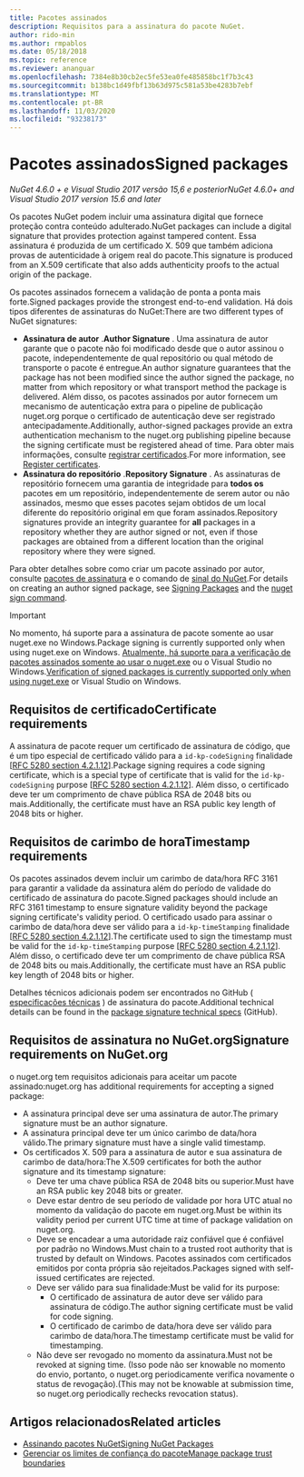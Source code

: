 ```yaml
---
title: Pacotes assinados
description: Requisitos para a assinatura do pacote NuGet.
author: rido-min
ms.author: rmpablos
ms.date: 05/18/2018
ms.topic: reference
ms.reviewer: ananguar
ms.openlocfilehash: 7384e8b30cb2ec5fe53ea0fe485858bc1f7b3c43
ms.sourcegitcommit: b138bc1d49fbf13b63d975c581a53be4283b7ebf
ms.translationtype: MT
ms.contentlocale: pt-BR
ms.lasthandoff: 11/03/2020
ms.locfileid: "93238173"
---
```

# <a name="signed-packages"></a><span data-ttu-id="2c694-103">Pacotes assinados</span><span class="sxs-lookup"><span data-stu-id="2c694-103">Signed packages</span></span>

<span data-ttu-id="2c694-104">*NuGet 4.6.0 + e Visual Studio 2017 versão 15,6 e posterior*</span><span class="sxs-lookup"><span data-stu-id="2c694-104">*NuGet 4.6.0+ and Visual Studio 2017 version 15.6 and later*</span></span>

<span data-ttu-id="2c694-105">Os pacotes NuGet podem incluir uma assinatura digital que fornece proteção contra conteúdo adulterado.</span><span class="sxs-lookup"><span data-stu-id="2c694-105">NuGet packages can include a digital signature that provides protection against tampered content.</span></span> <span data-ttu-id="2c694-106">Essa assinatura é produzida de um certificado X. 509 que também adiciona provas de autenticidade à origem real do pacote.</span><span class="sxs-lookup"><span data-stu-id="2c694-106">This signature is produced from an X.509 certificate that also adds authenticity proofs to the actual origin of the package.</span></span>

<span data-ttu-id="2c694-107">Os pacotes assinados fornecem a validação de ponta a ponta mais forte.</span><span class="sxs-lookup"><span data-stu-id="2c694-107">Signed packages provide the strongest end-to-end validation.</span></span> <span data-ttu-id="2c694-108">Há dois tipos diferentes de assinaturas do NuGet:</span><span class="sxs-lookup"><span data-stu-id="2c694-108">There are two different types of NuGet signatures:</span></span>
- <span data-ttu-id="2c694-109">**Assinatura de autor** .</span><span class="sxs-lookup"><span data-stu-id="2c694-109">**Author Signature** .</span></span> <span data-ttu-id="2c694-110">Uma assinatura de autor garante que o pacote não foi modificado desde que o autor assinou o pacote, independentemente de qual repositório ou qual método de transporte o pacote é entregue.</span><span class="sxs-lookup"><span data-stu-id="2c694-110">An author signature guarantees that the package has not been modified since the author signed the package, no matter from which repository or what transport method the package is delivered.</span></span> <span data-ttu-id="2c694-111">Além disso, os pacotes assinados por autor fornecem um mecanismo de autenticação extra para o pipeline de publicação nuget.org porque o certificado de autenticação deve ser registrado antecipadamente.</span><span class="sxs-lookup"><span data-stu-id="2c694-111">Additionally, author-signed packages provide an extra authentication mechanism to the nuget.org publishing pipeline because the signing certificate must be registered ahead of time.</span></span> <span data-ttu-id="2c694-112">Para obter mais informações, consulte [registrar certificados](#signature-requirements-on-nugetorg).</span><span class="sxs-lookup"><span data-stu-id="2c694-112">For more information, see [Register certificates](#signature-requirements-on-nugetorg).</span></span>
- <span data-ttu-id="2c694-113">**Assinatura do repositório** .</span><span class="sxs-lookup"><span data-stu-id="2c694-113">**Repository Signature** .</span></span> <span data-ttu-id="2c694-114">As assinaturas de repositório fornecem uma garantia de integridade para **todos os** pacotes em um repositório, independentemente de serem autor ou não assinados, mesmo que esses pacotes sejam obtidos de um local diferente do repositório original em que foram assinados.</span><span class="sxs-lookup"><span data-stu-id="2c694-114">Repository signatures provide an integrity guarantee for **all** packages in a repository whether they are author signed or not, even if those packages are obtained from a different location than the original repository where they were signed.</span></span>   

<span data-ttu-id="2c694-115">Para obter detalhes sobre como criar um pacote assinado por autor, consulte [pacotes de assinatura](../create-packages/Sign-a-package.md) e o comando de [sinal do NuGet](../reference/cli-reference/cli-ref-sign.md).</span><span class="sxs-lookup"><span data-stu-id="2c694-115">For details on creating an author signed package, see [Signing Packages](../create-packages/Sign-a-package.md) and the [nuget sign command](../reference/cli-reference/cli-ref-sign.md).</span></span>

> [!Important]
> <span data-ttu-id="2c694-116">No momento, há suporte para a assinatura de pacote somente ao usar nuget.exe no Windows.</span><span class="sxs-lookup"><span data-stu-id="2c694-116">Package signing is currently supported only when using nuget.exe on Windows.</span></span> <span data-ttu-id="2c694-117">[Atualmente, há suporte para a verificação de pacotes assinados somente ao usar o nuget.exe](../reference/cli-reference/cli-ref-verify.md) ou o Visual Studio no Windows.</span><span class="sxs-lookup"><span data-stu-id="2c694-117">[Verification of signed packages is currently supported only when using nuget.exe](../reference/cli-reference/cli-ref-verify.md) or Visual Studio on Windows.</span></span>

## <a name="certificate-requirements"></a><span data-ttu-id="2c694-118">Requisitos de certificado</span><span class="sxs-lookup"><span data-stu-id="2c694-118">Certificate requirements</span></span>

<span data-ttu-id="2c694-119">A assinatura de pacote requer um certificado de assinatura de código, que é um tipo especial de certificado válido para a `id-kp-codeSigning` finalidade [[RFC 5280 section 4.2.1.12](https://tools.ietf.org/html/rfc5280#section-4.2.1.12)].</span><span class="sxs-lookup"><span data-stu-id="2c694-119">Package signing requires a code signing certificate, which is a special type of certificate that is valid for the `id-kp-codeSigning` purpose [[RFC 5280 section 4.2.1.12](https://tools.ietf.org/html/rfc5280#section-4.2.1.12)].</span></span> <span data-ttu-id="2c694-120">Além disso, o certificado deve ter um comprimento de chave pública RSA de 2048 bits ou mais.</span><span class="sxs-lookup"><span data-stu-id="2c694-120">Additionally, the certificate must have an RSA public key length of 2048 bits or higher.</span></span>

## <a name="timestamp-requirements"></a><span data-ttu-id="2c694-121">Requisitos de carimbo de hora</span><span class="sxs-lookup"><span data-stu-id="2c694-121">Timestamp requirements</span></span>

<span data-ttu-id="2c694-122">Os pacotes assinados devem incluir um carimbo de data/hora RFC 3161 para garantir a validade da assinatura além do período de validade do certificado de assinatura do pacote.</span><span class="sxs-lookup"><span data-stu-id="2c694-122">Signed packages should include an RFC 3161 timestamp to ensure signature validity beyond the package signing certificate's validity period.</span></span> <span data-ttu-id="2c694-123">O certificado usado para assinar o carimbo de data/hora deve ser válido para a `id-kp-timeStamping` finalidade [[RFC 5280 section 4.2.1.12](https://tools.ietf.org/html/rfc5280#section-4.2.1.12)].</span><span class="sxs-lookup"><span data-stu-id="2c694-123">The certificate used to sign the timestamp must be valid for the `id-kp-timeStamping` purpose [[RFC 5280 section 4.2.1.12](https://tools.ietf.org/html/rfc5280#section-4.2.1.12)].</span></span> <span data-ttu-id="2c694-124">Além disso, o certificado deve ter um comprimento de chave pública RSA de 2048 bits ou mais.</span><span class="sxs-lookup"><span data-stu-id="2c694-124">Additionally, the certificate must have an RSA public key length of 2048 bits or higher.</span></span>

<span data-ttu-id="2c694-125">Detalhes técnicos adicionais podem ser encontrados no GitHub ( [especificações técnicas](https://github.com/NuGet/Home/wiki/Package-Signatures-Technical-Details) ) de assinatura do pacote.</span><span class="sxs-lookup"><span data-stu-id="2c694-125">Additional technical details can be found in the [package signature technical specs](https://github.com/NuGet/Home/wiki/Package-Signatures-Technical-Details) (GitHub).</span></span>

## <a name="signature-requirements-on-nugetorg"></a><span data-ttu-id="2c694-126">Requisitos de assinatura no NuGet.org</span><span class="sxs-lookup"><span data-stu-id="2c694-126">Signature requirements on NuGet.org</span></span>

<span data-ttu-id="2c694-127">o nuget.org tem requisitos adicionais para aceitar um pacote assinado:</span><span class="sxs-lookup"><span data-stu-id="2c694-127">nuget.org has additional requirements for accepting a signed package:</span></span>

- <span data-ttu-id="2c694-128">A assinatura principal deve ser uma assinatura de autor.</span><span class="sxs-lookup"><span data-stu-id="2c694-128">The primary signature must be an author signature.</span></span>
- <span data-ttu-id="2c694-129">A assinatura principal deve ter um único carimbo de data/hora válido.</span><span class="sxs-lookup"><span data-stu-id="2c694-129">The primary signature must have a single valid timestamp.</span></span>
- <span data-ttu-id="2c694-130">Os certificados X. 509 para a assinatura de autor e sua assinatura de carimbo de data/hora:</span><span class="sxs-lookup"><span data-stu-id="2c694-130">The X.509 certificates for both the author signature and its timestamp signature:</span></span>
  - <span data-ttu-id="2c694-131">Deve ter uma chave pública RSA de 2048 bits ou superior.</span><span class="sxs-lookup"><span data-stu-id="2c694-131">Must have an RSA public key 2048 bits or greater.</span></span>
  - <span data-ttu-id="2c694-132">Deve estar dentro de seu período de validade por hora UTC atual no momento da validação do pacote em nuget.org.</span><span class="sxs-lookup"><span data-stu-id="2c694-132">Must be within its validity period per current UTC time at time of package validation on nuget.org.</span></span>
  - <span data-ttu-id="2c694-133">Deve se encadear a uma autoridade raiz confiável que é confiável por padrão no Windows.</span><span class="sxs-lookup"><span data-stu-id="2c694-133">Must chain to a trusted root authority that is trusted by default on Windows.</span></span> <span data-ttu-id="2c694-134">Pacotes assinados com certificados emitidos por conta própria são rejeitados.</span><span class="sxs-lookup"><span data-stu-id="2c694-134">Packages signed with self-issued certificates are rejected.</span></span>
  - <span data-ttu-id="2c694-135">Deve ser válido para sua finalidade:</span><span class="sxs-lookup"><span data-stu-id="2c694-135">Must be valid for its purpose:</span></span> 
    - <span data-ttu-id="2c694-136">O certificado de assinatura de autor deve ser válido para assinatura de código.</span><span class="sxs-lookup"><span data-stu-id="2c694-136">The author signing certificate must be valid for code signing.</span></span>
    - <span data-ttu-id="2c694-137">O certificado de carimbo de data/hora deve ser válido para carimbo de data/hora.</span><span class="sxs-lookup"><span data-stu-id="2c694-137">The timestamp certificate must be valid for timestamping.</span></span>
  - <span data-ttu-id="2c694-138">Não deve ser revogado no momento da assinatura.</span><span class="sxs-lookup"><span data-stu-id="2c694-138">Must not be revoked at signing time.</span></span> <span data-ttu-id="2c694-139">(Isso pode não ser knowable no momento do envio, portanto, o nuget.org periodicamente verifica novamente o status de revogação).</span><span class="sxs-lookup"><span data-stu-id="2c694-139">(This may not be knowable at submission time, so nuget.org periodically rechecks revocation status).</span></span>
  
  
## <a name="related-articles"></a><span data-ttu-id="2c694-140">Artigos relacionados</span><span class="sxs-lookup"><span data-stu-id="2c694-140">Related articles</span></span>

- [<span data-ttu-id="2c694-141">Assinando pacotes NuGet</span><span class="sxs-lookup"><span data-stu-id="2c694-141">Signing NuGet Packages</span></span>](../create-packages/Sign-a-Package.md)
- [<span data-ttu-id="2c694-142">Gerenciar os limites de confiança do pacote</span><span class="sxs-lookup"><span data-stu-id="2c694-142">Manage package trust boundaries</span></span>](../consume-packages/installing-signed-packages.md)
